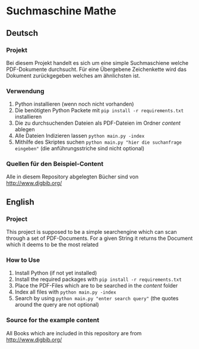 # Suchmaschine Mathe 
## Deutsch
### Projekt
Bei diesem Projekt handelt es sich um eine simple Suchmaschiene welche PDF-Dokumente durchsucht. Für eine Übergebene Zeichenkette wird das Dokument zurückgegeben welches am ähnlichsten ist.
### Verwendung
1. Python installieren (wenn noch nicht vorhanden)
2. Die benötigten Python Packete mit `pip install -r requirements.txt` installieren
3. Die zu durchsuchenden Dateien als PDF-Dateien im Ordner *content* ablegen
4. Alle Dateien Indizieren lassen `python main.py -index`
5. Mithilfe des Skriptes suchen `python main.py "hier die suchanfrage eingeben"` (die anführungsstriche sind nicht optional)
### Quellen für den Beispiel-Content
Alle in diesem Repository abgelegten Bücher sind von http://www.digbib.org/
## English
### Project
This project is supposed to be a simple searchengine which can scan through a set of PDF-Documents. For a given String it returns the Document which it deems to be the most related
### How to Use
1. Install Python (if not yet installed)
2. Install the required packages with `pip install -r requirements.txt`
3. Place the PDF-Files which are to be searched in the *content* folder
4. Index all files with `python main.py -index`
5. Search by using `python main.py "enter search query"` (the quotes around the query are not optional)
### Source for the example content
All Books which are included in this repository are from http://www.digbib.org/